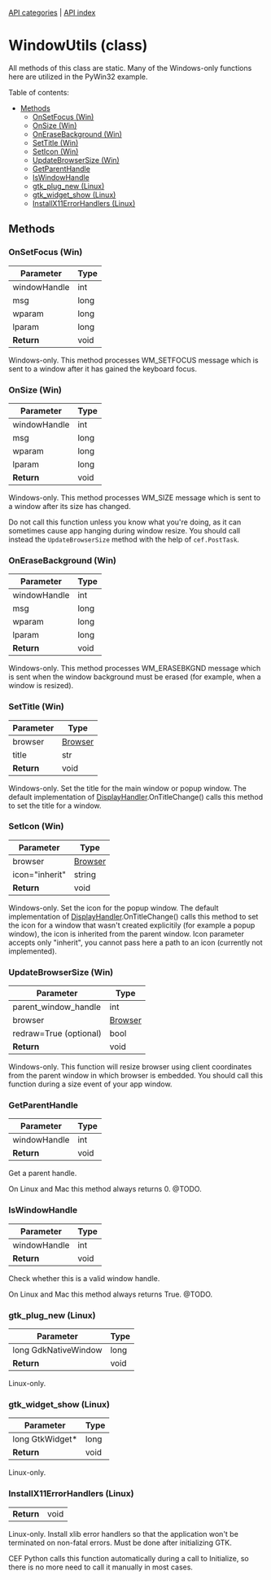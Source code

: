 [API categories](API-categories.md) | [API index](API-index.md)


# WindowUtils (class)

All methods of this class are static. Many of the Windows-only functions here are utilized in the PyWin32 example.


Table of contents:
* [Methods](#methods)
  * [OnSetFocus (Win)](#onsetfocus-win)
  * [OnSize (Win)](#onsize-win)
  * [OnEraseBackground (Win)](#onerasebackground-win)
  * [SetTitle (Win)](#settitle-win)
  * [SetIcon (Win)](#seticon-win)
  * [UpdateBrowserSize (Win)](#updatebrowsersize-win)
  * [GetParentHandle](#getparenthandle)
  * [IsWindowHandle](#iswindowhandle)
  * [gtk_plug_new (Linux)](#gtk_plug_new-linux)
  * [gtk_widget_show (Linux)](#gtk_widget_show-linux)
  * [InstallX11ErrorHandlers (Linux)](#installx11errorhandlers-linux)


## Methods


### OnSetFocus (Win)

| Parameter | Type |
| --- | --- |
| windowHandle | int |
| msg | long |
| wparam | long |
| lparam | long |
| __Return__ | void |

Windows-only. This method processes WM_SETFOCUS message which is sent to a window after it has gained the keyboard focus.


### OnSize (Win)

| Parameter | Type |
| --- | --- |
| windowHandle | int |
| msg | long |
| wparam | long |
| lparam | long |
| __Return__ | void |

Windows-only. This method processes WM_SIZE message which is sent to a window after its size has changed.

Do not call this function unless you know what you're doing, as it
can sometimes cause app hanging during window resize. You should
call instead the `UpdateBrowserSize` method with the help of
`cef.PostTask`.


### OnEraseBackground (Win)

| Parameter | Type |
| --- | --- |
| windowHandle | int |
| msg | long |
| wparam | long |
| lparam | long |
| __Return__ | void |

Windows-only. This method processes WM_ERASEBKGND message which is sent when the window background must be erased (for example, when a window is resized).


### SetTitle (Win)

| Parameter | Type |
| --- | --- |
| browser | [Browser](Browser.md) |
| title | str |
| __Return__ | void |

Windows-only. Set the title for the main window or popup window. The default implementation of [DisplayHandler](DisplayHandler.md).OnTitleChange() calls this method to set the title for a window.


### SetIcon (Win)

| Parameter | Type |
| --- | --- |
| browser | [Browser](Browser.md) |
| icon="inherit" | string |
| __Return__ | void |

Windows-only. Set the icon for the popup window. The default implementation of [DisplayHandler](DisplayHandler.md).OnTitleChange() calls this method to set the icon for a window that wasn't created explicitily (for example a popup window), the icon is inherited from the parent window. Icon parameter accepts only "inherit", you cannot pass here a path to an icon (currently not implemented).


### UpdateBrowserSize (Win)

| Parameter | Type |
| --- | --- |
| parent_window_handle | int |
| browser | [Browser](Browser.md) |
| redraw=True (optional) | bool |
| __Return__ | void |

Windows-only. This function will resize browser using client coordinates
from the parent window in which browser is embedded. You should
call this function during a size event of your app window.


### GetParentHandle

| Parameter | Type |
| --- | --- |
| windowHandle | int |
| __Return__ | void |

Get a parent handle.

On Linux and Mac this method always returns 0. @TODO.


### IsWindowHandle

| Parameter | Type |
| --- | --- |
| windowHandle | int |
| __Return__ | void |

Check whether this is a valid window handle.

On Linux and Mac this method always returns True. @TODO.


### gtk_plug_new (Linux)

| Parameter | Type |
| --- | --- |
| long GdkNativeWindow | long |
| __Return__ | void |

Linux-only.


### gtk_widget_show (Linux)

| Parameter | Type |
| --- | --- |
| long GtkWidget* | long |
| __Return__ | void |

Linux-only.


### InstallX11ErrorHandlers (Linux)

| | |
| --- | --- |
| __Return__ | void |

Linux-only. Install xlib error handlers so that the application
won't be terminated on non-fatal errors. Must be done after
initializing GTK.

CEF Python calls this function automatically during a call to
Initialize, so there is no more need to call it manually in
most cases.
